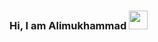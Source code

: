 ### Hi, I am Alimukhammad <img src="https://media1.giphy.com/media/gM5qFksULw54NMWyry/giphy.gif?cid=ecf05e47ow8wtc9z8tc78bllnpnijwom1j3hzmbobgx3608u&ep=v1_stickers_search&rid=giphy.gif&ct=s" witdh="30px" height="30px" />
